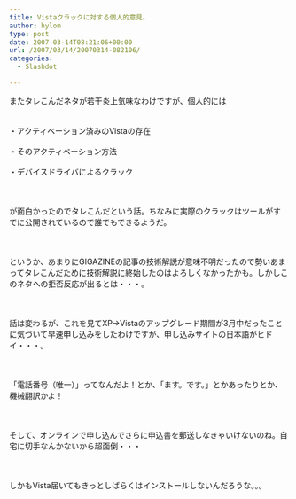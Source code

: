 ```yaml
---
title: Vistaクラックに対する個人的意見。
author: hylom
type: post
date: 2007-03-14T08:21:06+00:00
url: /2007/03/14/20070314-082106/
categories:
  - Slashdot

---
```

またタレこんだネタが若干炎上気味なわけですが、個人的には  
</br>   
・アクティベーション済みのVistaの存在</br>   
・そのアクティベーション方法</br>   
・デバイスドライバによるクラック</br>  
</br>   
が面白かったのでタレこんだという話。ちなみに実際のクラックはツールがすでに公開されているので誰でもできるようだ。</br>  
</br>   
というか、あまりにGIGAZINEの記事の技術解説が意味不明だったので勢いあまってタレこんだために技術解説に終始したのはよろしくなかったかも。しかしこのネタへの拒否反応が出るとは・・・。</br>  
</br>   
話は変わるが、これを見てXP→Vistaのアップグレード期間が3月中だったことに気づいて早速申し込みをしたわけですが、申し込みサイトの日本語がヒドイ・・・。</br>  
</br>   
「電話番号（唯一）」ってなんだよ！とか、「ます。です。」とかあったりとか、機械翻訳かよ！</br>  
</br>   
そして、オンラインで申し込んでさらに申込書を郵送しなきゃいけないのね。自宅に切手なんかないから超面倒・・・</br>  
</br>   
しかもVista届いてもきっとしばらくはインストールしないんだろうな。。。</br>  
</br>